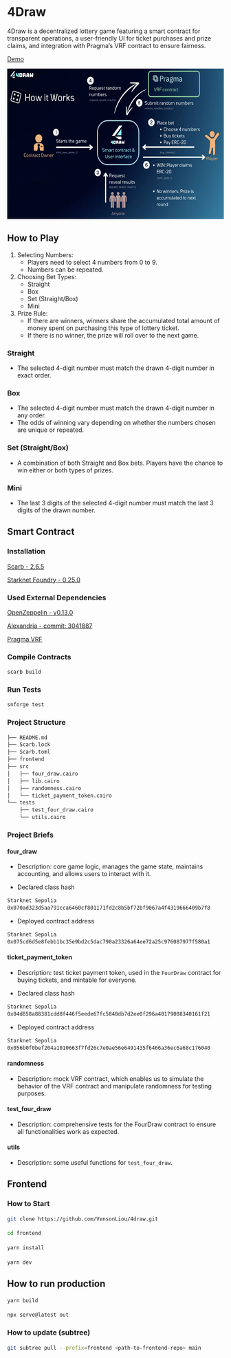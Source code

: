 # 4Draw

4Draw is a decentralized lottery game featuring a smart contract for transparent operations, a user-friendly UI for ticket purchases and prize claims, and integration with Pragma’s VRF contract to ensure fairness.

[Demo](https://draw-49019.web.app/)

<img src=".imgs/how_it_works.png" width="595" height="350">

## How to Play

1. Selecting Numbers:
    - Players need to select 4 numbers from 0 to 9.
    - Numbers can be repeated.
2. Choosing Bet Types:
    - Straight
    - Box
    - Set (Straight/Box)
    - Mini
3. Prize Rule:
    - If there are winners, winners share the accumulated total amount of money spent on purchasing this type of lottery ticket.
    - If there is no winner, the prize will roll over to the next game.

### Straight

- The selected 4-digit number must match the drawn 4-digit number in exact order.

### Box

- The selected 4-digit number must match the drawn 4-digit number in any order.
- The odds of winning vary depending on whether the numbers chosen are unique or repeated.

### Set (Straight/Box)

- A combination of both Straight and Box bets. Players have the chance to win either or both types of prizes.

### Mini

- The last 3 digits of the selected 4-digit number must match the last 3 digits of the drawn number.

## Smart Contract

### Installation

[Scarb - 2.6.5](https://docs.swmansion.com/scarb/download.html)

[Starknet Foundry - 0.25.0](https://foundry-rs.github.io/starknet-foundry/getting-started/installation.html)

### Used External Dependencies

[OpenZeppelin - v0.13.0](https://docs.openzeppelin.com/contracts-cairo/0.13.0/)

[Alexandria - commit: 3041887](https://github.com/keep-starknet-strange/alexandria?tab=readme-ov-file)

[Pragma VRF](https://docs.pragma.build/Resources/Cairo%201/randomness/randomness)

### Compile Contracts

```bash
scarb build
```

### Run Tests

```bash
snforge test
```

### Project Structure

```bash
├── README.md
├── Scarb.lock
├── Scarb.toml
├── frontend
├── src
│   ├── four_draw.cairo
│   ├── lib.cairo
│   ├── randomness.cairo
│   └── ticket_payment_token.cairo
└── tests
    ├── test_four_draw.cairo
    └── utils.cairo
```

### Project Briefs

#### four_draw

- Description: core game logic, manages the game state, maintains accounting, and allows users to interact with it.

- Declared class hash

```bash
Starknet Sepolia
0x070ad323d5aa791cca6460cf801171fd2c8b5bf72bf9067a4f4319666409b7f8
```

- Deployed contract address

```bash
Starknet Sepolia
0x075cd6d5e8febb1bc35e9bd2c5dac790a23326a64ee72a25c976087977f580a1
```

#### ticket_payment_token

- Description: test ticket payment token, used in the `FourDraw` contract for buying tickets, and mintable for everyone.

- Declared class hash

```bash
Starknet Sepolia
0x04d858a88381cdd8f446f5eede67fc5840db7d2ee0f296a40179008340161f21
```

- Deployed contract address

```bash
Starknet Sepolia
0x056b0f0bef204a1010663f7fd26c7e0ae56e6491435f6466a36ec6a68c176040
```

#### randomness

- Description: mock VRF contract, which enables us to simulate the behavior of the VRF contract and manipulate randomness for testing purposes.

#### test_four_draw

- Description: comprehensive tests for the FourDraw contract to ensure all functionalities work as expected.

#### utils

- Description: some useful functions for `test_four_draw`.

## Frontend

### How to Start

```bash
git clone https://github.com/VensonLiou/4draw.git

cd frontend

yarn install

yarn dev
```

## How to run production

```bash
yarn build

npx serve@latest out
```

### How to update (subtree)

```bash
git subtree pull --prefix=frontend <path-to-frontend-repo> main
```
